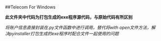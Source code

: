 ##Telecom For Windows

**此文件夹中代码为打包生成的exe程序源代码，与原始代码有所区别**

*将账户信息直接封装在.py文件函数中进行调用，替代将with open文件方法，解决pyinstaller打包生成的exe程序时配合文件一起使用的问题*